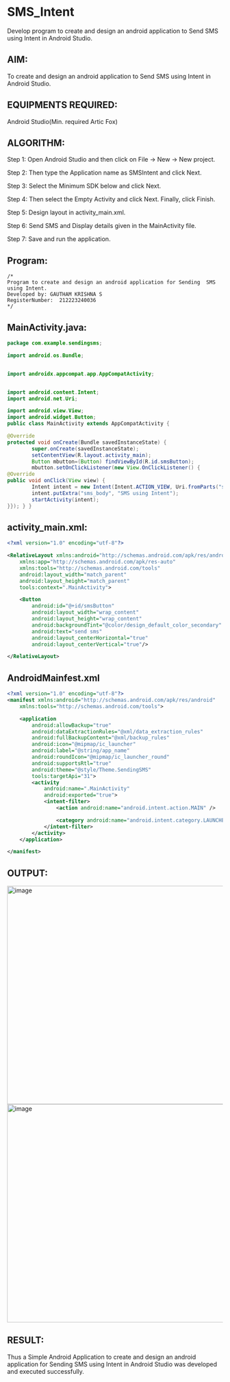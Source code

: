 # SMS_Intent

Develop program to create and design an android application to Send SMS using Intent in Android Studio.

## AIM:
To create and design an android application to Send SMS using Intent in Android Studio.

## EQUIPMENTS REQUIRED:

Android Studio(Min. required Artic Fox)


## ALGORITHM:
Step 1: Open Android Studio and then click on File -> New -> New project.

Step 2: Then type the Application name as SMSIntent and click Next.

Step 3: Select the Minimum SDK below and click Next.

Step 4: Then select the Empty Activity and click Next. Finally, click Finish.

Step 5: Design layout in activity_main.xml.

Step 6: Send SMS and Display details given in the MainActivity file.

Step 7: Save and run the application.


## Program:
 ```
/*
Program to create and design an android application for Sending  SMS using Intent.
Developed by: GAUTHAM KRISHNA S
RegisterNumber:  212223240036
*/
```

## MainActivity.java:
```java
package com.example.sendingsms;

import android.os.Bundle;


import androidx.appcompat.app.AppCompatActivity;


import android.content.Intent;
import android.net.Uri;

import android.view.View;
import android.widget.Button;
public class MainActivity extends AppCompatActivity {

@Override
protected void onCreate(Bundle savedInstanceState) {
        super.onCreate(savedInstanceState);
        setContentView(R.layout.activity_main);
        Button mbutton=(Button) findViewById(R.id.smsButton);
        mbutton.setOnClickListener(new View.OnClickListener() {
@Override
public void onClick(View view) {
        Intent intent = new Intent(Intent.ACTION_VIEW, Uri.fromParts("sms", "9840155373", null));
        intent.putExtra("sms_body", "SMS using Intent");
        startActivity(intent);
}}); } }
```
## activity_main.xml:
```xml
<?xml version="1.0" encoding="utf-8"?>

<RelativeLayout xmlns:android="http://schemas.android.com/apk/res/android"
    xmlns:app="http://schemas.android.com/apk/res-auto"
    xmlns:tools="http://schemas.android.com/tools"
    android:layout_width="match_parent"
    android:layout_height="match_parent"
    tools:context=".MainActivity">

    <Button
        android:id="@+id/smsButton"
        android:layout_width="wrap_content"
        android:layout_height="wrap_content"
        android:backgroundTint="@color/design_default_color_secondary"
        android:text="send sms"
        android:layout_centerHorizontal="true"
        android:layout_centerVertical="true"/>

</RelativeLayout>

```

## AndroidMainfest.xml
```xml
<?xml version="1.0" encoding="utf-8"?>
<manifest xmlns:android="http://schemas.android.com/apk/res/android"
    xmlns:tools="http://schemas.android.com/tools">

    <application
        android:allowBackup="true"
        android:dataExtractionRules="@xml/data_extraction_rules"
        android:fullBackupContent="@xml/backup_rules"
        android:icon="@mipmap/ic_launcher"
        android:label="@string/app_name"
        android:roundIcon="@mipmap/ic_launcher_round"
        android:supportsRtl="true"
        android:theme="@style/Theme.SendingSMS"
        tools:targetApi="31">
        <activity
            android:name=".MainActivity"
            android:exported="true">
            <intent-filter>
                <action android:name="android.intent.action.MAIN" />

                <category android:name="android.intent.category.LAUNCHER" />
            </intent-filter>
        </activity>
    </application>

</manifest>
```

## OUTPUT:
<img width="510" alt="image" src="https://github.com/gauthamkrishna7/SMS_Intent/assets/141175025/6cfaaa48-de08-47c8-884a-4596bca2444d">

<img width="510" alt="image" src="https://github.com/gauthamkrishna7/SMS_Intent/assets/141175025/8852c787-2ca7-4cba-9ed9-4f74949d91fa">




## RESULT:
Thus a Simple Android Application to create and design an android application for Sending SMS using Intent in Android Studio was developed and executed successfully.

